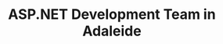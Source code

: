 ---
title: ASP.NET Development Team in Adaleide
permalink: /landings/asp-net-developer-adaleide
technology: ASP.NET
location: Adaleide
---